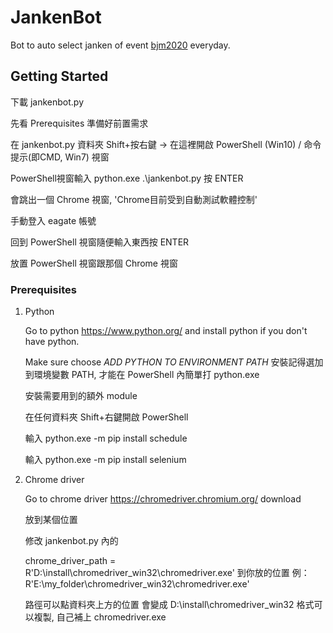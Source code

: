 # JankenBot

Bot to auto select janken of event [bjm2020](https://p.eagate.573.jp/game/bemani/bjm2020/index.html) everyday.

## Getting Started

下載 jankenbot.py

先看 Prerequisites 準備好前置需求

在 jankenbot.py 資料夾 Shift+按右鍵 -> 在這裡開啟 PowerShell (Win10) / 命令提示(即CMD, Win7) 視窗

PowerShell視窗輸入  python.exe .\jankenbot.py 按 ENTER

會跳出一個 Chrome 視窗, 'Chrome目前受到自動測試軟體控制'

手動登入 eagate 帳號

回到 PowerShell 視窗隨便輸入東西按 ENTER

放置 PowerShell 視窗跟那個 Chrome 視窗


### Prerequisites

1. Python

	Go to python https://www.python.org/ and install python if you don't have python.
	
	Make sure choose *ADD PYTHON TO ENVIRONMENT PATH* 安裝記得選加到環境變數 PATH, 才能在 PowerShell 內簡單打 python.exe
	
	安裝需要用到的額外 module
	
	在任何資料夾 Shift+右鍵開啟 PowerShell
	
	輸入 python.exe -m pip install schedule
	
	輸入 python.exe -m pip install selenium

2. Chrome driver

	Go to chrome driver https://chromedriver.chromium.org/ download 
	
	放到某個位置
	
	修改 jankenbot.py 內的
	
	chrome_driver_path = R'D:\install\chromedriver_win32\chromedriver.exe' 到你放的位置 例： R'E:\my_folder\chromedriver_win32\chromedriver.exe'
	
	路徑可以點資料夾上方的位置 會變成 D:\install\chromedriver_win32 格式可以複製, 自己補上 chromedriver.exe
	
